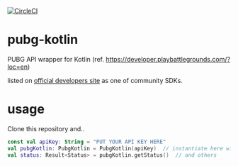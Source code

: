 [![CircleCI](https://circleci.com/gh/matsurihime/pubg-kotlin/tree/master.svg?style=shield&circle-token=97d4d09eb0b8a86c1d65a3b3e4752a3bc0fddb05)](https://circleci.com/gh/matsurihime/pubg-kotlin/tree/master)

# pubg-kotlin
PUBG API wrapper for Kotlin
(ref. https://developer.playbattlegrounds.com/?loc=en)

listed on [official developers site](https://documentation.pubg.com/en/community-sdks.html) as one of community SDKs. 

# usage
Clone this repository and..

```kotlin
const val apiKey: String = "PUT YOUR API KEY HERE"
val pubgKotlin: PubgKotlin = PubgKotlin(apiKey)  // instantiate here with your api key
val status: Result<Status> = pubgKotlin.getStatus()  // and others
```
